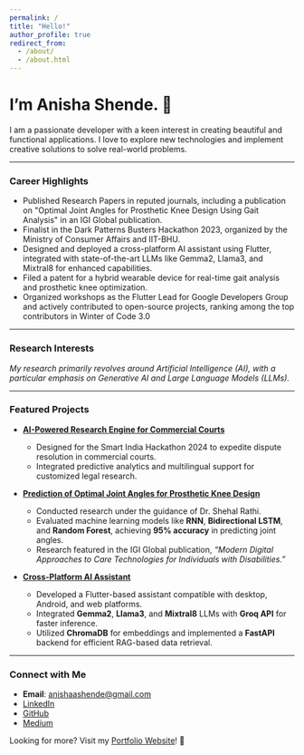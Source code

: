```yaml
---
permalink: /
title: "Hello!"
author_profile: true
redirect_from: 
  - /about/
  - /about.html
---
```


# I’m Anisha Shende. 👋

I am a passionate developer with a keen interest in creating beautiful and functional applications. I love to explore new technologies and implement creative solutions to solve real-world problems. 

---

### **Career Highlights**
- Published Research Papers in reputed journals, including a publication on "Optimal Joint Angles for Prosthetic Knee Design Using Gait Analysis" in an IGI Global publication.
- Finalist in the Dark Patterns Busters Hackathon 2023, organized by the Ministry of Consumer Affairs and IIT-BHU.
- Designed and deployed a cross-platform AI assistant using Flutter, integrated with state-of-the-art LLMs like Gemma2, Llama3, and Mixtral8 for enhanced capabilities. 
- Filed a patent for a hybrid wearable device for real-time gait analysis and prosthetic knee optimization.
- Organized workshops as the Flutter Lead for Google Developers Group and actively contributed to open-source projects, ranking among the top contributors in Winter of Code 3.0


---

### **Research Interests**
*My research primarily revolves around Artificial Intelligence (AI), with a particular emphasis on Generative AI and Large Language Models (LLMs).*

---

### **Featured Projects**

- **[AI-Powered Research Engine for Commercial Courts](https://github.com/AnishaShende/New-Nyaylay)**
  * Designed for the Smart India Hackathon 2024 to expedite dispute resolution in commercial courts.  
  * Integrated predictive analytics and multilingual support for customized legal research.

- **[Prediction of Optimal Joint Angles for Prosthetic Knee Design](https://github.com/your-github-repo-link)** 
  * Conducted research under the guidance of Dr. Shehal Rathi.  
  * Evaluated machine learning models like **RNN**, **Bidirectional LSTM**, and **Random Forest**, achieving **95% accuracy** in predicting joint angles.  
  * Research featured in the IGI Global publication, *“Modern Digital Approaches to Care Technologies for Individuals with Disabilities.”*

- **[Cross-Platform AI Assistant](https://github.com/AnishaShende/Private-LLM)** 
  * Developed a Flutter-based assistant compatible with desktop, Android, and web platforms.  
  * Integrated **Gemma2**, **Llama3**, and **Mixtral8** LLMs with **Groq API** for faster inference.  
  * Utilized **ChromaDB** for embeddings and implemented a **FastAPI** backend for efficient RAG-based data retrieval.

---

### **Connect with Me**
- **Email**: anishaashende@gmail.com  
- [LinkedIn](https://www.linkedin.com/in/anishashende/)  
- [GitHub](https://github.com/AnishaShende)
- [Medium](anishashende.medium.com)

Looking for more? Visit my [Portfolio Website](https://anishashende.me/)! 🌟
